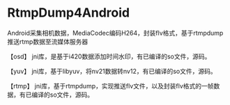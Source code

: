 # RtmpDump4Android
Android采集相机数据，MediaCodec编码H264，封装flv格式，基于rtmpdump推送rtmp数据至流媒体服务器

【osd】
jni库，是基于i420数据添加时间水印，有已编译的so文件，源码。

【yuv】
jni库，基于libyuv，将nv21数据转nv12，有已编译的so文件，源码。

【rtmp】
jni库，基于rtmpdump，实现推送flv文件，以及封装flv格式的一帧数据，有已编译的so文件，源码。
